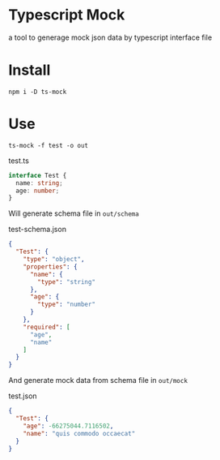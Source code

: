 # Typescript Mock
a tool to generage mock json data by typescript interface file

# Install
```
npm i -D ts-mock
```

# Use
```
ts-mock -f test -o out
```

test.ts
``` ts
interface Test {
  name: string;
  age: number;
}
```

Will generate schema file in `out/schema`

test-schema.json
``` json
{
  "Test": {
    "type": "object",
    "properties": {
      "name": {
        "type": "string"
      },
      "age": {
        "type": "number"
      }
    },
    "required": [
      "age",
      "name"
    ]
  }
}
```

And generate mock data from schema file in `out/mock`

test.json
``` json
{
  "Test": {
    "age": -66275044.7116502,
    "name": "quis commodo occaecat"
  }
}
```